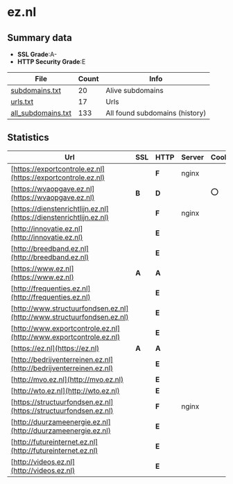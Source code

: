 

# ez.nl
## Summary data


 - **SSL Grade**:A-
 - **HTTP Security Grade**:E


| File       | Count | Info |
|------------|-------|------|
|[subdomains.txt](/data/ez.nl/subdomains.txt)|20|Alive subdomains|
|[urls.txt](/data/ez.nl/urls.txt)|17|Urls|
|[all_subdomains.txt](/data/ez.nl/all_subdomains.txt)|133|All found subdomains (history)|


## Statistics


| Url | SSL | HTTP | Server | Cookie | HSTS | CORS | CTO | CSP | XFO | XXP | RP |FP| Tech |Title |
|--------|-------|-------|------|------|------|------|------|------|------|------|------|------|------|------|
|[https://exportcontrole.ez.nl](https://exportcontrole.ez.nl)| | **F**|nginx| | | | | | | | :white_check_mark: | |Nginx|403 Forbidden|
|[https://wvaopgave.ez.nl](https://wvaopgave.ez.nl)| **B**| **D**||:o: |:white_check_mark: | | | | | | :white_check_mark: | |HSTS|Object moved|
|[https://dienstenrichtlijn.ez.nl](https://dienstenrichtlijn.ez.nl)| | **F**|nginx| | | | | | | | :white_check_mark: | |Nginx|403 Forbidden|
|[http://innovatie.ez.nl](http://innovatie.ez.nl)| | **E**|| | | | | | | | :white_check_mark: | |||
|[http://breedband.ez.nl](http://breedband.ez.nl)| | **E**|| | | | | | | | :white_check_mark: | |||
|[https://www.ez.nl](https://www.ez.nl)| **A**| **A**|| |:white_check_mark: | | |:warning: | :white_check_mark: | :white_check_mark: | :white_check_mark: | |||
|[http://frequenties.ez.nl](http://frequenties.ez.nl)| | **E**|| | | | | | | | :white_check_mark: | |||
|[http://www.structuurfondsen.ez.nl](http://www.structuurfondsen.ez.nl)| | **E**|| | | | | | | | :white_check_mark: | |||
|[http://www.exportcontrole.ez.nl](http://www.exportcontrole.ez.nl)| | **E**|| | | | | | | | :white_check_mark: | |||
|[https://ez.nl](https://ez.nl)| **A**| **A**|| |:white_check_mark: | | |:warning: | :white_check_mark: | :white_check_mark: | :white_check_mark: | |||
|[http://bedrijventerreinen.ez.nl](http://bedrijventerreinen.ez.nl)| | **E**|| | | | | | | | :white_check_mark: | |||
|[http://mvo.ez.nl](http://mvo.ez.nl)| | **E**|| | | | | | | | :white_check_mark: | |||
|[http://wto.ez.nl](http://wto.ez.nl)| | **E**|| | | | | | | | :white_check_mark: | |||
|[https://structuurfondsen.ez.nl](https://structuurfondsen.ez.nl)| | **F**|nginx| | | | | | | | :white_check_mark: | |Nginx|403 Forbidden|
|[http://duurzameenergie.ez.nl](http://duurzameenergie.ez.nl)| | **E**|| | | | | | | | :white_check_mark: | |||
|[http://futureinternet.ez.nl](http://futureinternet.ez.nl)| | **E**|| | | | | | | | :white_check_mark: | |||
|[http://videos.ez.nl](http://videos.ez.nl)| | **E**|| | | | | | | | :white_check_mark: | |||

